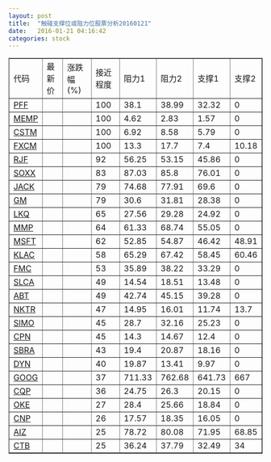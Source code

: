 ```yaml
---
layout: post
title:  "触碰支撑位或阻力位股票分析20160121"
date:   2016-01-21 04:16:42
categories: stock
---
```

<script type="text/javascript">
var stockList = []
stockList.push('gb_pff');
stockList.push('gb_memp');
stockList.push('gb_cstm');
stockList.push('gb_fxcm');
stockList.push('gb_rjf');
stockList.push('gb_soxx');
stockList.push('gb_jack');
stockList.push('gb_gm');
stockList.push('gb_lkq');
stockList.push('gb_mmp');
stockList.push('gb_msft');
stockList.push('gb_klac');
stockList.push('gb_fmc');
stockList.push('gb_slca');
stockList.push('gb_abt');
stockList.push('gb_nktr');
stockList.push('gb_simo');
stockList.push('gb_cpn');
stockList.push('gb_sbra');
stockList.push('gb_dyn');
stockList.push('gb_goog');
stockList.push('gb_cqp');
stockList.push('gb_oke');
stockList.push('gb_cnp');
stockList.push('gb_aiz');
stockList.push('gb_ctb');
</script>
<table border="1">
 <tr>
 <td>代码</td>
 <td>最新价</td>
 <td>涨跌幅(%)</td>
 <td>接近程度</td>
 <td>阻力1</td>
 <td>阻力2</td>
 <td>支撑1</td>
 <td>支撑2</td>
</tr>
  <tr id="pff" class="red">
  <td><a href="http://stock.finance.sina.com.cn/usstock/quotes/PFF.html" target="_blank">PFF</a></td><td></td><td></td><td>100</td><td>38.1</td><td>38.99</td><td>32.32</td><td>0</td></tr>
  <tr id="memp" class="green">
  <td><a href="http://stock.finance.sina.com.cn/usstock/quotes/MEMP.html" target="_blank">MEMP</a></td><td></td><td></td><td>100</td><td>4.62</td><td>2.83</td><td>1.57</td><td>0</td></tr>
  <tr id="cstm" class="green">
  <td><a href="http://stock.finance.sina.com.cn/usstock/quotes/CSTM.html" target="_blank">CSTM</a></td><td></td><td></td><td>100</td><td>6.92</td><td>8.58</td><td>5.79</td><td>0</td></tr>
  <tr id="fxcm" class="green">
  <td><a href="http://stock.finance.sina.com.cn/usstock/quotes/FXCM.html" target="_blank">FXCM</a></td><td></td><td></td><td>100</td><td>13.3</td><td>17.7</td><td>7.4</td><td>10.18</td></tr>
  <tr id="rjf" class="green">
  <td><a href="http://stock.finance.sina.com.cn/usstock/quotes/RJF.html" target="_blank">RJF</a></td><td></td><td></td><td>92</td><td>56.25</td><td>53.15</td><td>45.86</td><td>0</td></tr>
  <tr id="soxx" class="green">
  <td><a href="http://stock.finance.sina.com.cn/usstock/quotes/SOXX.html" target="_blank">SOXX</a></td><td></td><td></td><td>83</td><td>87.03</td><td>85.8</td><td>76.01</td><td>0</td></tr>
  <tr id="jack" class="red">
  <td><a href="http://stock.finance.sina.com.cn/usstock/quotes/JACK.html" target="_blank">JACK</a></td><td></td><td></td><td>79</td><td>74.68</td><td>77.91</td><td>69.6</td><td>0</td></tr>
  <tr id="gm" class="green">
  <td><a href="http://stock.finance.sina.com.cn/usstock/quotes/GM.html" target="_blank">GM</a></td><td></td><td></td><td>79</td><td>30.6</td><td>31.81</td><td>28.38</td><td>0</td></tr>
  <tr id="lkq" class="green">
  <td><a href="http://stock.finance.sina.com.cn/usstock/quotes/LKQ.html" target="_blank">LKQ</a></td><td></td><td></td><td>65</td><td>27.56</td><td>29.28</td><td>24.92</td><td>0</td></tr>
  <tr id="mmp" class="green">
  <td><a href="http://stock.finance.sina.com.cn/usstock/quotes/MMP.html" target="_blank">MMP</a></td><td></td><td></td><td>64</td><td>61.33</td><td>68.74</td><td>55.05</td><td>0</td></tr>
  <tr id="msft" class="green">
  <td><a href="http://stock.finance.sina.com.cn/usstock/quotes/MSFT.html" target="_blank">MSFT</a></td><td></td><td></td><td>62</td><td>52.85</td><td>54.87</td><td>46.42</td><td>48.91</td></tr>
  <tr id="klac" class="red">
  <td><a href="http://stock.finance.sina.com.cn/usstock/quotes/KLAC.html" target="_blank">KLAC</a></td><td></td><td></td><td>58</td><td>65.29</td><td>67.42</td><td>58.45</td><td>60.46</td></tr>
  <tr id="fmc" class="green">
  <td><a href="http://stock.finance.sina.com.cn/usstock/quotes/FMC.html" target="_blank">FMC</a></td><td></td><td></td><td>53</td><td>35.89</td><td>38.22</td><td>33.29</td><td>0</td></tr>
  <tr id="slca" class="green">
  <td><a href="http://stock.finance.sina.com.cn/usstock/quotes/SLCA.html" target="_blank">SLCA</a></td><td></td><td></td><td>49</td><td>14.54</td><td>18.51</td><td>13.48</td><td>0</td></tr>
  <tr id="abt" class="green">
  <td><a href="http://stock.finance.sina.com.cn/usstock/quotes/ABT.html" target="_blank">ABT</a></td><td></td><td></td><td>49</td><td>42.74</td><td>45.15</td><td>39.28</td><td>0</td></tr>
  <tr id="nktr" class="red">
  <td><a href="http://stock.finance.sina.com.cn/usstock/quotes/NKTR.html" target="_blank">NKTR</a></td><td></td><td></td><td>47</td><td>14.95</td><td>16.01</td><td>11.74</td><td>13.7</td></tr>
  <tr id="simo" class="green">
  <td><a href="http://stock.finance.sina.com.cn/usstock/quotes/SIMO.html" target="_blank">SIMO</a></td><td></td><td></td><td>45</td><td>28.7</td><td>32.16</td><td>25.23</td><td>0</td></tr>
  <tr id="cpn" class="red">
  <td><a href="http://stock.finance.sina.com.cn/usstock/quotes/CPN.html" target="_blank">CPN</a></td><td></td><td></td><td>45</td><td>14.3</td><td>14.67</td><td>12.4</td><td>0</td></tr>
  <tr id="sbra" class="red">
  <td><a href="http://stock.finance.sina.com.cn/usstock/quotes/SBRA.html" target="_blank">SBRA</a></td><td></td><td></td><td>43</td><td>19.4</td><td>20.87</td><td>18.16</td><td>0</td></tr>
  <tr id="dyn" class="green">
  <td><a href="http://stock.finance.sina.com.cn/usstock/quotes/DYN.html" target="_blank">DYN</a></td><td></td><td></td><td>40</td><td>19.87</td><td>13.41</td><td>9.97</td><td>0</td></tr>
  <tr id="goog" class="red">
  <td><a href="http://stock.finance.sina.com.cn/usstock/quotes/GOOG.html" target="_blank">GOOG</a></td><td></td><td></td><td>37</td><td>711.33</td><td>762.68</td><td>641.73</td><td>667</td></tr>
  <tr id="cqp" class="green">
  <td><a href="http://stock.finance.sina.com.cn/usstock/quotes/CQP.html" target="_blank">CQP</a></td><td></td><td></td><td>36</td><td>24.75</td><td>26.3</td><td>20.15</td><td>0</td></tr>
  <tr id="oke" class="green">
  <td><a href="http://stock.finance.sina.com.cn/usstock/quotes/OKE.html" target="_blank">OKE</a></td><td></td><td></td><td>27</td><td>28.4</td><td>25.66</td><td>18.84</td><td>0</td></tr>
  <tr id="cnp" class="red">
  <td><a href="http://stock.finance.sina.com.cn/usstock/quotes/CNP.html" target="_blank">CNP</a></td><td></td><td></td><td>26</td><td>17.57</td><td>18.35</td><td>16.05</td><td>0</td></tr>
  <tr id="aiz" class="red">
  <td><a href="http://stock.finance.sina.com.cn/usstock/quotes/AIZ.html" target="_blank">AIZ</a></td><td></td><td></td><td>25</td><td>78.72</td><td>80.08</td><td>71.95</td><td>68.85</td></tr>
  <tr id="ctb" class="green">
  <td><a href="http://stock.finance.sina.com.cn/usstock/quotes/CTB.html" target="_blank">CTB</a></td><td></td><td></td><td>25</td><td>36.24</td><td>37.79</td><td>32.49</td><td>34</td></tr>
</table>
